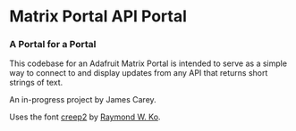 # Matrix Portal API Portal
### A Portal for a Portal

This codebase for an Adafruit Matrix Portal is intended to serve as a simple way to connect to and display updates from any API that returns short strings of text.

An in-progress project by James Carey.

Uses the font [creep2](https://github.com/raymond-w-ko/creep2) by [Raymond W. Ko](https://github.com/raymond-w-ko).
